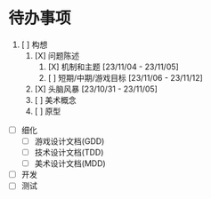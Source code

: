 # 待办事项

1. [ ] 构想
    1. [X] 问题陈述
        1. [X] 机制和主题 [23/11/04 - 23/11/05]
        2. [ ] 短期/中期/游戏目标 [23/11/06 - 23/11/12]
    2. [X] 头脑风暴 [23/10/31 - 23/11/05]
    3. [ ] 美术概念
    4. [ ] 原型

* [ ] 细化
  * [ ] 游戏设计文档(GDD)
  * [ ] 技术设计文档(TDD)
  * [ ] 美术设计文档(MDD)
* [ ] 开发
* [ ] 测试

